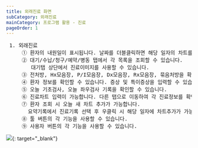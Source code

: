 ```yaml
---
title: 외래진료 화면 
subCategory: 외래진료
mainCategory: 프로그램 활용 - 진료
pageOrder: 1
---
```


<pre>
 <t2><bold>1. 외래진료</bold></t2>
     ① 환자의 내원일이 표시됩니다. 날짜를 더블클릭하면 해당 일자의 차트를 입력할 수 있습니다.
     ② 대기/수납/청구/예약/병동 탭에서 각 목록을 조회할 수 있습니다. 
        대기탭 상단에서 진료이미지를 사용할 수 있습니다. 
     ③ 전처방, Hx모음장, P/I모음장, Dx모음장, Rx모음장, 묶음처방을 확인 및 사용할 수 있습니다. 
     ④ 환자 정보를 확인할 수 있습니다. 증상 및 특이증상을 입력할 수 있습니다.
     ⑤ 오늘 기초검사, 오늘 좌우검사 기록을 확인할 수 있습니다. 
     ⑥ 진료차트 입력이 가능합니다. 다른 탭으로 이동하여 각 진료정보를 확인할 수 있습니다.
     ⑦ 환자 조회 시 오늘 새 차트 추가가 가능합니다. 
       요약기록에서 진료기록 선택 후 우클릭 시 해당 일자에 차트추가가 가능합니다. 
     ⑧ 툴 버튼의 각 기능을 사용할 수 있습니다.
     ⑨ 사용자 버튼의 각 기능을 사용할 수 있습니다.
</pre>

[![](/images/{{page.url}}_1.png)](/images/{{page.url}}_1.png){: target="_blank"}
